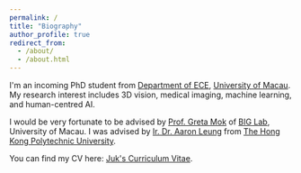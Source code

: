 ```yaml
---
permalink: /
title: "Biography"
author_profile: true
redirect_from: 
  - /about/
  - /about.html
---
```


I'm an incoming PhD student from [Department of ECE](https://www.fst.um.edu.mo/ece/), [University of Macau](https://www.um.edu.mo/). My research interest includes 3D vision, medical imaging, machine learning, and human-centred AI.

I would be very fortunate to be advised by [Prof. Greta Mok](https://big.fst.um.edu.mo/people/pi/) of [BIG Lab](https://big.fst.um.edu.mo/), University of Macau. I was advised by [Ir. Dr. Aaron Leung](https://www.polyu.edu.hk/bme/people/_delete_academic-staff-old/leung_kam_lun_aaron/) from [The Hong Kong Polytechnic University](https://www.polyu.edu.hk/).

You can find my CV here: [Juk's Curriculum Vitae](../assets/Curriculum_Vitae.pdf).
                        
